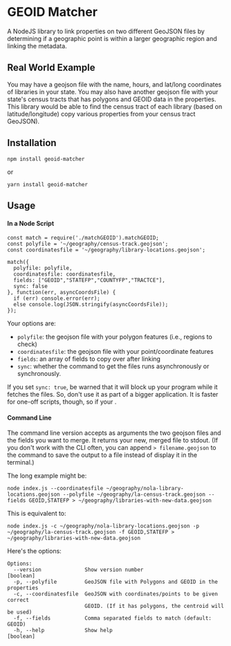 # GEOID Matcher
A NodeJS library to link properties on two different GeoJSON files by determining if a geographic point is within a larger geographic region and linking the metadata.

## Real World Example
You may have a geojson file with the name, hours, and lat/long coordinates of libraries in your state. You may also have another geojson file with your state's census tracts that has polygons and GEOID data in the properties. This library would be able to find the census tract of each library (based on latitude/longitude) copy various properties from your census tract GeoJSON).
## Installation

`npm install geoid-matcher`

or

`yarn install geoid-matcher`

## Usage

#### In a Node Script

```
const match = require('./matchGEOID').matchGEOID;
const polyfile = '~/geography/census-track.geojson';
const coordinatesfile = '~/geography/library-locations.geojson';

match({
  polyfile: polyfile,
  coordinatesfile: coordinatesfile,
  fields: ["GEOID","STATEFP","COUNTYFP","TRACTCE"],
  sync: false
}, function(err, asyncCoordsFile) {
  if (err) console.error(err);
  else console.log(JSON.stringify(asyncCoordsFile));
});

```
Your options are:

- `polyfile`: the geojson file with your polygon features (i.e., regions to check)
- `coordinatesfile`: the geojson file with your point/coordinate features
- `fields`: an array of fields to copy over after linking
- `sync`: whether the command to get the files runs asynchronously or synchronously.

If you set `sync: true`, be warned that it will block up your program while it fetches the files. So, don't use it as part of a bigger application. It is faster for one-off scripts, though, so if your .

#### Command Line
The command line version accepts as arguments the two geojson files and the fields you want to merge. It returns your new, merged file to stdout. (If you don't work with the CLI often, you can append `> filename.geojson` to the command to save the output to a file instead of display it in the terminal.)

The long example might be:

```
node index.js --coordinatesfile ~/geography/nola-library-locations.geojson --polyfile ~/geography/la-census-track.geojson --fields GEOID,STATEFP > ~/geography/libraries-with-new-data.geojson
```

This is equivalent to:

```
node index.js -c ~/geography/nola-library-locations.geojson -p ~/geography/la-census-track.geojson -f GEOID,STATEFP > ~/geography/libraries-with-new-data.geojson
```

Here's the options:
```
Options:
  --version              Show version number                           [boolean]
  -p, --polyfile         GeoJSON file with Polygons and GEOID in the properties
  -c, --coordinatesfile  GeoJSON with coordinates/points to be given correct
                         GEOID. (If it has polygons, the centroid will be used)
  -f, --fields           Comma separated fields to match (default: GEOID)
  -h, --help             Show help                                     [boolean]
```
